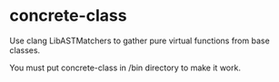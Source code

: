 # concrete-class

Use clang LibASTMatchers to gather pure virtual functions from base classes.

You must put concrete-class in <llvm-root>/bin directory to make it work.


